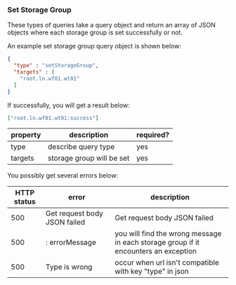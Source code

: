 <!--

    Licensed to the Apache Software Foundation (ASF) under one
    or more contributor license agreements.  See the NOTICE file
    distributed with this work for additional information
    regarding copyright ownership.  The ASF licenses this file
    to you under the Apache License, Version 2.0 (the
    "License"); you may not use this file except in compliance
    with the License.  You may obtain a copy of the License at
    
        http://www.apache.org/licenses/LICENSE-2.0
    
    Unless required by applicable law or agreed to in writing,
    software distributed under the License is distributed on an
    "AS IS" BASIS, WITHOUT WARRANTIES OR CONDITIONS OF ANY
    KIND, either express or implied.  See the License for the
    specific language governing permissions and limitations
    under the License.

-->
### Set Storage Group

These types of queries take a query object and return an array of JSON objects where each storage group 
is set successfully or not.

An example set storage group query object is shown below:

```json
{
  "type" : "setStorageGroup",
  "targets" : [
    "root.ln.wf01.wt01"
  ]
}
```

If successfully, you will get a result below:

```json
["root.ln.wf01.wt01:success"]
```

| property | description | required? | 
| --- | --- | --- | 
| type | describe query type | yes | 
| targets | storage group will be set | yes | 

You possibly get several errors below:

| HTTP status | error | description |
| --- | --- | --- |
| 500 | Get request body JSON failed | Get request body JSON failed |
| 500 | <storage group> : errorMessage | you will find the wrong message in each storage group if it encounters an exception|
| 500 | Type is wrong | occur when url isn't compatible with key "type" in json |     